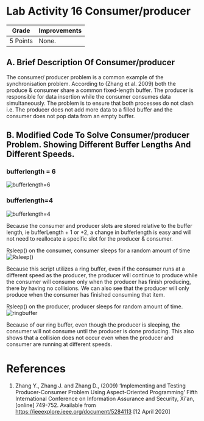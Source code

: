 # Lab Activity 16 Consumer/producer
|Grade|Improvements|
|-------|------|
|5 Points|None.|

## A. Brief Description Of Consumer/producer
The consumer/ producer problem is a common example of the synchronisation problem. According to (Zhang et al. 2009) both the produce & consumer share a common fixed-length buffer. The producer is responsible for data insertion while the consumer consumes data simultaneously. The problem is to ensure that both processes do not clash i.e. The producer does not add more data to a filled buffer and the consumer does not pop data from an empty buffer.
## B. Modified Code To Solve Consumer/producer Problem. Showing Different Buffer Lengths And Different Speeds.

### bufferlength = 6

![bufferlength=6](https://i.postimg.cc/tCHL2Hjm/image.png)

### bufferlength=4

![bufferlength=4](https://i.postimg.cc/k4Lz2Nx1/image.png)

Because the consumer and producer slots are stored relative to the buffer length, ie bufferLength + 1 or +2, a change in bufferlength is easy and will not need to reallocate a specific slot for the producer & consumer.

Rsleep() on the consumer, consumer sleeps for a random amount of time
![Rsleep()](https://i.postimg.cc/9MPZ9C96/image.png)

Because this script utilizes a ring buffer, even if the consumer runs at a different speed as the producer, the producer will continue to produce while the consumer will consume only when the producer has finish producing, there by having no collisions. We can also see that the producer will only produce when the consumer has finished consuming that item.

Rsleep() on the producer, producer sleeps for random amount of time.
![ringbuffer](https://i.postimg.cc/yxvRfjvn/image.png)

Because of our ring buffer, even though the producer is sleeping, the consumer will not consume until the producer is done producing. This also shows that a collision does not occur even when the producer and consumer are running at different speeds.

# References 
1.	Zhang Y., Zhang J. and Zhang D., (2009) ‘Implementing and Testing Producer-Consumer Problem Using Aspect-Oriented Programming’ Fifth International Conference on Information Assurance and Security, Xi'an, [online] 749-752. Available from <https://ieeexplore.ieee.org/document/5284113> [12 April 2020]